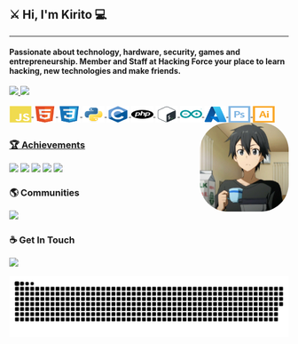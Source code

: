 
## ⚔️ Hi, I'm Kirito :computer:
 ------------

#### Passionate about technology, hardware, security, games and entrepreneurship. Member and Staff at Hacking Force your place to learn hacking, new technologies and make friends.

  <a href="https://github.com/Kirit074">
  <img height="180em" src="https://github-readme-stats.vercel.app/api?username=Kirit074&show_icons=true&title_color=fff&icon_color=00d9ff&text_color=c9d1d9&bg_color=161b22"/>
  <img height="180em" src="https://github-readme-stats.vercel.app/api/top-langs/?username=Kirit074&layout=compact&show_icons=true&title_color=fff&icon_color=fff&text_color=c9d1d9&bg_color=161b22&hide=elixir"/>
</div>
<div style="display: inline_block"><br>
  <img align="center" alt="Js" height="30" width="40" src="https://raw.githubusercontent.com/devicons/devicon/master/icons/javascript/javascript-plain.svg">
  <img align="center" alt="HTML" height="30" width="40" src="https://raw.githubusercontent.com/devicons/devicon/master/icons/html5/html5-original.svg">
  <img align="center" alt="CSS" height="30" width="40" src="https://raw.githubusercontent.com/devicons/devicon/master/icons/css3/css3-original.svg">
  <img align="center" alt="Python" height="30" width="40" src="https://raw.githubusercontent.com/devicons/devicon/master/icons/python/python-original.svg">
  <img align="center" alt="C" height="30" width="40" src="https://raw.githubusercontent.com/devicons/devicon/master/icons/c/c-original.svg">
  <img align="center" alt="PHP" height="30" width="40" src="https://raw.githubusercontent.com/devicons/devicon/master/icons/php/php-plain.svg">
  <img align="center" alt="Bash" height="30" width="40" src="https://raw.githubusercontent.com/devicons/devicon/master/icons/bash/bash-original.svg">
  <img align="center" alt="Arduino" height="30" width="40" src="https://raw.githubusercontent.com/devicons/devicon/master/icons/arduino/arduino-original.svg">
  <img align="center" alt="Azure" height="30" width="40" src="https://raw.githubusercontent.com/devicons/devicon/master/icons/azure/azure-original.svg">
  <img align="center" alt="PSD" height="30" width="40" src="https://raw.githubusercontent.com/devicons/devicon/master/icons/photoshop/photoshop-line.svg">
  <img align="center" alt="AI" height="30" width="40" src="https://raw.githubusercontent.com/devicons/devicon/master/icons/illustrator/illustrator-line.svg">
  <img align="right" alt="kirito" height="160" style="border-radius:50px;" src="https://raw.githubusercontent.com/Kirit074/Kirit074/main/dist/kirito.jpg">
</div>
  
  ##
  
### 🏆 Achievements

<div>
<a href="https://cve.mitre.org/cgi-bin/cvename.cgi?name=CVE-2021-36568" target="_blank"><img src="https://i.ibb.co/c3mb4Vt/CVE-2021-36568.png" target="_blank"></a> 
<a href="https://cve.mitre.org/cgi-bin/cvename.cgi?name=CVE-2022-2222" target="_blank"><img src="https://i.ibb.co/X5sLnqz/CVE-2022-2222.png" target="_blank"></a> 
<a href="https://cve.mitre.org/cgi-bin/cvename.cgi?name=CVE-2022-2546" target="_blank"><img src="https://i.ibb.co/RDXMtkw/CVE-2022-2546.png" target="_blank"></a>
<a href="https://cve.mitre.org/cgi-bin/cvename.cgi?name=CVE-2022-2654" target="_blank"><img src="https://i.ibb.co/hKxJrq2/CVE-2022-2654.png" target="_blank"></a> 
<a href="https://cve.mitre.org/cgi-bin/cvename.cgi?name=CVE-2022-2655" target="_blank"><img src="https://i.ibb.co/dfhZ3F0/CVE-2022-2655.png" target="_blank"></a> 
</div>

  
  ### 🌎 Communities
<div>
<a href="https://discord.gg/Haxg3BzqtH" target="_blank"><img src="https://i.ibb.co/PGjNthq/hackingforce.png" target="_blank"></a> 
</div>

### ☕ Get In Touch
<div> 
  <a href="https://www.linkedin.com/in/kirit074/" target="_blank"><img src="https://img.shields.io/badge/-LinkedIn-%230077B5?style=for-the-badge&logo=linkedin&logoColor=white" target="_blank"></a> 

  ![Snake animation](https://github.com/Kirit074/Kirit074/blob/output/snake.svg)
 
</div>
